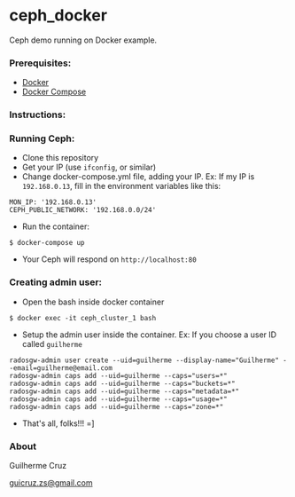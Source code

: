 # ceph_docker
Ceph demo running on Docker example.

### Prerequisites:
- [Docker](https://www.docker.com/products/docker)
- [Docker Compose](https://docs.docker.com/compose/install/)

### Instructions:
### Running Ceph:
- Clone this repository
- Get your IP (use `ifconfig`, or similar)
- Change docker-compose.yml file, adding your IP. Ex: If my IP is `192.168.0.13`, fill in the environment variables like this:
```
MON_IP: '192.168.0.13'
CEPH_PUBLIC_NETWORK: '192.168.0.0/24'
```
- Run the container:
```
$ docker-compose up
```
- Your Ceph will respond on `http://localhost:80`

### Creating admin user:
- Open the bash inside docker container
```
$ docker exec -it ceph_cluster_1 bash
```
- Setup the admin user inside the container. Ex: If you choose a user ID called `guilherme`
```
radosgw-admin user create --uid=guilherme --display-name="Guilherme" --email=guilherme@email.com
radosgw-admin caps add --uid=guilherme --caps="users=*"
radosgw-admin caps add --uid=guilherme --caps="buckets=*"
radosgw-admin caps add --uid=guilherme --caps="metadata=*"
radosgw-admin caps add --uid=guilherme --caps="usage=*"
radosgw-admin caps add --uid=guilherme --caps="zone=*"
```
- That's all, folks!!! =]

### About
Guilherme Cruz

guicruz.zs@gmail.com
